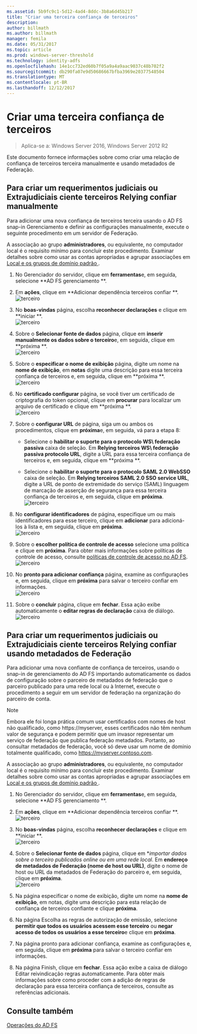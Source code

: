 ```yaml
---
ms.assetid: 5b9fc9c1-5d12-4ad4-8ddc-3b8a6d45b217
title: "Criar uma terceira confiança de terceiros"
description: 
author: billmath
ms.author: billmath
manager: femila
ms.date: 05/31/2017
ms.topic: article
ms.prod: windows-server-threshold
ms.technology: identity-adfs
ms.openlocfilehash: 14e1cc732ed60b7f05a9a4a9aac9037c48b702f2
ms.sourcegitcommit: db290fa07e9d50686667bfba3969e20377548504
ms.translationtype: MT
ms.contentlocale: pt-BR
ms.lasthandoff: 12/12/2017
---
```

# <a name="create-a-relying-party-trust"></a>Criar uma terceira confiança de terceiros

>Aplica-se a: Windows Server 2016, Windows Server 2012 R2

Este documento fornece informações sobre como criar uma relação de confiança de terceiros terceira manualmente e usando metadados de Federação.
  
## <a name="to-create-a-claims-aware-relying-party-trust-manually"></a>Para criar um requerimentos judiciais ou Extrajudiciais ciente terceiros Relying confiar manualmente 

Para adicionar uma nova confiança de terceiros terceira usando o AD FS snap\-in Gerenciamento e definir as configurações manualmente, execute o seguinte procedimento em um servidor de Federação.  

A associação ao grupo **administradores**, ou equivalente, no computador local é o requisito mínimo para concluir este procedimento.  Examinar detalhes sobre como usar as contas apropriadas e agrupar associações em [Local e os grupos de domínio padrão ](https://go.microsoft.com/fwlink/?LinkId=83477).
  
1. No Gerenciador do servidor, clique em **ferramentas**e, em seguida, selecione **AD FS gerenciamento **.  
  
2.  Em **ações**, clique em **Adicionar dependência terceiros confiar **.  
![terceiro](media/Create-a-Relying-Party-Trust/addtrust1.PNG)   

3.  No **boas-vindas** página, escolha **reconhecer declarações** e clique em **iniciar **.  
![terceiro](media/Create-a-Relying-Party-Trust/addtrust2.PNG) 
  
4.  Sobre o **Selecionar fonte de dados** página, clique em **inserir manualmente os dados sobre o terceiro**e, em seguida, clique em **próxima **.  
![terceiro](media/Create-a-Relying-Party-Trust/addtrust3.PNG) 
  
5.  Sobre o **especificar o nome de exibição** página, digite um nome na **nome de exibição**, em **notas** digite uma descrição para essa terceira confiança de terceiros e, em seguida, clique em **próxima **.  
![terceiro](media/Create-a-Relying-Party-Trust/addtrust4.PNG) 

6. No **certificado configurar** página, se você tiver um certificado de criptografia do token opcional, clique em **procurar** para localizar um arquivo de certificado e clique em **próxima **.  
![terceiro](media/Create-a-Relying-Party-Trust/addtrust5.PNG) 

7.  Sobre o **configurar URL** de página, siga um ou ambos os procedimentos, clique em **próxima**e, em seguida, vá para a etapa 8:  
  
    -   Selecione o **habilitar o suporte para o protocolo WS\ federação passiva** caixa de seleção. Em **Relying terceiros WS\ federação passiva protocolo URL**, digite a URL para essa terceira confiança de terceiros e, em seguida, clique em **próxima **.  
  
    -   Selecione o **habilitar o suporte para o protocolo SAML 2.0 WebSSO** caixa de seleção. Em **Relying terceiros SAML 2.0 SSO service URL**, digite a URL de ponto de extremidade do serviço \(SAML\) linguagem de marcação de asserção de segurança para essa terceira confiança de terceiros e, em seguida, clique em **próxima**.  
![terceiro](media/Create-a-Relying-Party-Trust/addtrust6.PNG)   

8. No **configurar identificadores** de página, especifique um ou mais identificadores para esse terceiro, clique em **adicionar** para adicioná-los à lista e, em seguida, clique em **próxima**.  
![terceiro](media/Create-a-Relying-Party-Trust/addtrust8.PNG)
  
9.  Sobre o **escolher política de controle de acesso** selecione uma política e clique em **próxima**.  Para obter mais informações sobre políticas de controle de acesso, consulte [políticas de controle de acesso no AD FS](Access-Control-Policies-in-AD-FS.md). 
![terceiro](media/Create-a-Relying-Party-Trust/addtrust9.PNG)

10. No **pronto para adicionar confiança** página, examine as configurações e, em seguida, clique em **próxima** para salvar o terceiro confiar em informações.  
   ![terceiro](media/Create-a-Relying-Party-Trust/addtrust10.PNG) 
11. Sobre o **concluir** página, clique em **fechar**. Essa ação exibe automaticamente o **editar regras de declaração** caixa de diálogo.  
![terceiro](media/Create-a-Relying-Party-Trust/addtrust11.PNG) 

## <a name="to-create-a-claims-aware-relying-party-trust-using-federation-metadata"></a>Para criar um requerimentos judiciais ou Extrajudiciais ciente terceiros Relying confiar usando metadados de Federação

Para adicionar uma nova confiante de confiança de terceiros, usando o snap-in de gerenciamento do AD FS importando automaticamente os dados de configuração sobre o parceiro de metadados de federação que o parceiro publicado para uma rede local ou à Internet, execute o procedimento a seguir em um servidor de federação na organização do parceiro de conta.

>[!NOTE]
>Embora ele foi longa prática comum usar certificados com nomes de host não qualificado, como https://myserver, esses certificados não têm nenhum valor de segurança e podem permitir que um invasor representar um serviço de federação que publica federação metadados. Portanto, ao consultar metadados de federação, você só deve usar um nome de domínio totalmente qualificado, como https://myserver.contoso.com.

A associação ao grupo **administradores**, ou equivalente, no computador local é o requisito mínimo para concluir este procedimento.  Examinar detalhes sobre como usar as contas apropriadas e agrupar associações em [Local e os grupos de domínio padrão ](https://go.microsoft.com/fwlink/?LinkId=83477).


1. No Gerenciador do servidor, clique em **ferramentas**e, em seguida, selecione **AD FS gerenciamento **.  
  
2.  Em **ações**, clique em **Adicionar dependência terceiros confiar **.  
![terceiro](media/Create-a-Relying-Party-Trust/addtrust1.PNG)   

3.  No **boas-vindas** página, escolha **reconhecer declarações** e clique em **iniciar **.  
![terceiro](media/Create-a-Relying-Party-Trust/addtrust2.PNG) 
  
4.  Sobre o **Selecionar fonte de dados** página, clique em **importar dados sobre o terceiro publicados online ou em uma rede local*. Em **endereço de metadados de Federação (nome de host ou URL)**, digite o nome de host ou URL da metadados de Federação do parceiro e, em seguida, clique em **próxima**.  
![terceiro](media/Create-a-Relying-Party-Trust/addtrust12.PNG) 

5.  Na página especificar o nome de exibição, digite um nome na **nome de exibição**, em notas, digite uma descrição para esta relação de confiança de terceiros confiante e clique **próxima**.

6.  Na página Escolha as regras de autorização de emissão, selecione **permitir que todos os usuários acessem esse terceiro** ou **negar acesso de todos os usuários a esse terceiro**e clique em **próxima**.

7.  Na página pronto para adicionar confiança, examine as configurações e, em seguida, clique em **próxima** para salvar o terceiro confiar em informações.

8.  Na página Finish, clique em **fechar**. Essa ação exibe a caixa de diálogo Editar reivindicação regras automaticamente. Para obter mais informações sobre como proceder com a adição de regras de declaração para essa terceira confiança de terceiros, consulte as referências adicionais.




## <a name="see-also"></a>Consulte também  
[Operações do AD FS](../../ad-fs/AD-FS-2016-Operations.md) 
